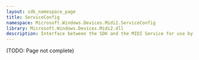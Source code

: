 ```yaml
---
layout: sdk_namespace_page
title: ServiceConfig
namespace: Microsoft.Windows.Devices.Midi2.ServiceConfig
library: Microsoft.Windows.Devices.Midi2.dll
description: Interface between the SDK and the MIDI Service for use by the Settings application
---
```


(TODO: Page not complete)

